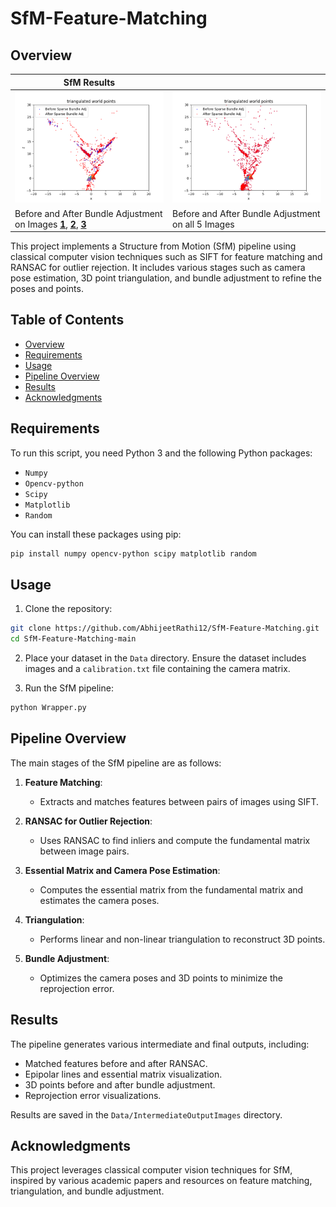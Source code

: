 # SfM-Feature-Matching

## Overview

| **SfM Results** |  |
|----------|----------|
| ![Alt1](Data/IntermediateOutputImages/Before_After_Bundle_1_3.png) | ![Alt2](Data/IntermediateOutputImages/Before_After_Bundle_All.png) |
| Before and After Bundle Adjustment on Images **[1](Data/1.png)**, **[2](Data/2.png)**, **[3](Data/3.png)**  | Before and After Bundle Adjustment on all 5 Images  |

This project implements a Structure from Motion (SfM) pipeline using classical computer vision techniques such as SIFT for feature matching and RANSAC for outlier rejection. It includes various stages such as camera pose estimation, 3D point triangulation, and bundle adjustment to refine the poses and points.

## Table of Contents

- [Overview](#overview)
- [Requirements](#requirements)
- [Usage](#usage)
- [Pipeline Overview](#pipeline-overview)
- [Results](#results)
- [Acknowledgments](#acknowledgments)

## Requirements

To run this script, you need Python 3 and the following Python packages:
- `Numpy`
- `Opencv-python`
- `Scipy`
- `Matplotlib`
- `Random`

You can install these packages using pip:

```bash
pip install numpy opencv-python scipy matplotlib random
```
## Usage
1. Clone the repository:

```bash
git clone https://github.com/AbhijeetRathi12/SfM-Feature-Matching.git
cd SfM-Feature-Matching-main
```

2. Place your dataset in the `Data` directory. Ensure the dataset includes images and a `calibration.txt` file containing the camera matrix.

3. Run the SfM pipeline:
 ```bash
python Wrapper.py
```

## Pipeline Overview

The main stages of the SfM pipeline are as follows:

1. **Feature Matching**:
    - Extracts and matches features between pairs of images using SIFT.

2. **RANSAC for Outlier Rejection**:
    - Uses RANSAC to find inliers and compute the fundamental matrix between image pairs.

3. **Essential Matrix and Camera Pose Estimation**:
    - Computes the essential matrix from the fundamental matrix and estimates the camera poses.

4. **Triangulation**:
    - Performs linear and non-linear triangulation to reconstruct 3D points.

5. **Bundle Adjustment**:
    - Optimizes the camera poses and 3D points to minimize the reprojection error.

## Results

The pipeline generates various intermediate and final outputs, including:

- Matched features before and after RANSAC.
- Epipolar lines and essential matrix visualization.
- 3D points before and after bundle adjustment.
- Reprojection error visualizations.

Results are saved in the `Data/IntermediateOutputImages` directory.

## Acknowledgments

This project leverages classical computer vision techniques for SfM, inspired by various academic papers and resources on feature matching, triangulation, and bundle adjustment.

